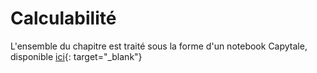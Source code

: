 # Calculabilité

L'ensemble du chapitre est traité sous la forme d'un notebook Capytale, disponible [ici](https://capytale2.ac-paris.fr/web/c/f55a-3343724){: target="_blank"}